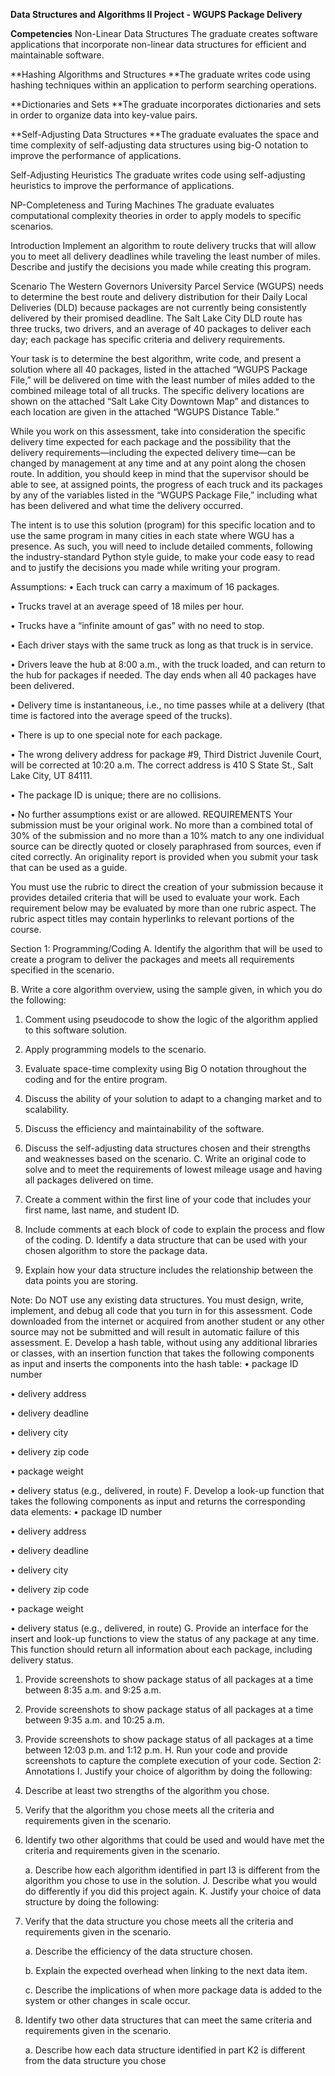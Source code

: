 **Data Structures and Algorithms II Project - WGUPS Package Delivery**

**Competencies**
Non-Linear Data Structures
The graduate creates software applications that incorporate non-linear data structures for efficient and maintainable software.

**Hashing Algorithms and Structures
**The graduate writes code using hashing techniques within an application to perform searching operations.

**Dictionaries and Sets
**The graduate incorporates dictionaries and sets in order to organize data into key-value pairs.

**Self-Adjusting Data Structures
**The graduate evaluates the space and time complexity of self-adjusting data structures using big-O notation to improve the performance of applications.

Self-Adjusting Heuristics
The graduate writes code using self-adjusting heuristics to improve the performance of applications.

NP-Completeness and Turing Machines
The graduate evaluates computational complexity theories in order to apply models to specific scenarios.

Introduction
Implement an algorithm to route delivery trucks that will allow you to meet all delivery deadlines while traveling the least number of miles. Describe and justify the decisions you made while creating this program.

Scenario
The Western Governors University Parcel Service (WGUPS) needs to determine the best route and delivery distribution for their Daily Local Deliveries (DLD) because packages are not currently being consistently delivered by their promised deadline. The Salt Lake City DLD route has three trucks, two drivers, and an average of 40 packages to deliver each day; each package has specific criteria and delivery requirements.

Your task is to determine the best algorithm, write code, and present a solution where all 40 packages, listed in the attached “WGUPS Package File,” will be delivered on time with the least number of miles added to the combined mileage total of all trucks. The specific delivery locations are shown on the attached “Salt Lake City Downtown Map” and distances to each location are given in the attached “WGUPS Distance Table.”

While you work on this assessment, take into consideration the specific delivery time expected for each package and the possibility that the delivery requirements—including the expected delivery time—can be changed by management at any time and at any point along the chosen route. In addition, you should keep in mind that the supervisor should be able to see, at assigned points, the progress of each truck and its packages by any of the variables listed in the “WGUPS Package File,” including what has been delivered and what time the delivery occurred.

The intent is to use this solution (program) for this specific location and to use the same program in many cities in each state where WGU has a presence. As such, you will need to include detailed comments, following the industry-standard Python style guide, to make your code easy to read and to justify the decisions you made while writing your program.

Assumptions:
•  Each truck can carry a maximum of 16 packages.

•  Trucks travel at an average speed of 18 miles per hour.

•  Trucks have a “infinite amount of gas” with no need to stop.

•  Each driver stays with the same truck as long as that truck is in service.

•  Drivers leave the hub at 8:00 a.m., with the truck loaded, and can return to the hub for packages if needed. 
The day ends when all 40 packages have been delivered.

•  Delivery time is instantaneous, i.e., no time passes while at a delivery 
(that time is factored into the average speed of the trucks).

•  There is up to one special note for each package.

•  The wrong delivery address for package #9, Third District Juvenile Court, will be corrected at 10:20 a.m. The correct 
address is 410 S State St., Salt Lake City, UT 84111.

•  The package ID is unique; there are no collisions.

•  No further assumptions exist or are allowed.
REQUIREMENTS
Your submission must be your original work. No more than a combined total of 30% of the submission and no more than a 10% match to any one individual source can be directly quoted or closely paraphrased from sources, even if cited correctly. An originality report is provided when you submit your task that can be used as a guide.

You must use the rubric to direct the creation of your submission because it provides detailed criteria that will be used to evaluate your work. Each requirement below may be evaluated by more than one rubric aspect. The rubric aspect titles may contain hyperlinks to relevant portions of the course.

Section 1: Programming/Coding
A. Identify the algorithm that will be used to create a program to deliver the packages and meets all requirements
specified in the scenario.

B. Write a core algorithm overview, using the sample given, in which you do the following:
1.  Comment using pseudocode to show the logic of the algorithm applied to this software solution.

2.  Apply programming models to the scenario.

3.  Evaluate space-time complexity using Big O notation throughout the coding and for the entire program.

4.  Discuss the ability of your solution to adapt to a changing market and to scalability.

5.  Discuss the efficiency and maintainability of the software.

6.  Discuss the self-adjusting data structures chosen and their strengths and weaknesses based on the scenario.
C. Write an original code to solve and to meet the requirements of lowest mileage usage and having all packages delivered on time.
1.  Create a comment within the first line of your code that includes your first name, last name, and student ID.

2.  Include comments at each  block of code to explain the process and flow of the coding.
D. Identify a data structure that can be used with your chosen algorithm to store the package data.
1.  Explain how your data structure includes the relationship between the data points you are storing.

Note: Do NOT use any existing data structures. You must design, write, implement, and debug all code that you turn in 
for this assessment. Code downloaded from the internet or acquired from another student or any other source may not be 
submitted and will result in automatic failure of this assessment.
E. Develop a hash table, without using any additional libraries or classes, with an insertion function that takes the following components as input and inserts the components into the hash table:
•  package ID number

•  delivery address

•  delivery deadline

•  delivery city

•  delivery zip code

•  package weight

•  delivery status (e.g., delivered, in route)
F. Develop a look-up function that takes the following components as input and returns the corresponding data elements:
•  package ID number

•  delivery address

•  delivery deadline

•  delivery city

•  delivery zip code

•  package weight

•  delivery status (e.g., delivered, in route)
G. Provide an interface for the insert and look-up functions to view the status of any package at any time. This function should return all information about each package, including delivery status.
1.  Provide screenshots to show package status of all packages at a time between 8:35 a.m. and 9:25 a.m.

2.  Provide screenshots to show package status of all packages at a time between 9:35 a.m. and 10:25 a.m.

3.  Provide screenshots to show package status of all packages at a time between 12:03 p.m. and 1:12 p.m.
H. Run your code and provide screenshots to capture the complete execution of your code.
Section 2: Annotations
I. Justify your choice of algorithm by doing the following:
1.  Describe at least  two strengths of the algorithm you chose.

2.  Verify that the algorithm you chose meets all  the criteria and requirements given in the scenario.

3.  Identify two other algorithms that could be used and would have met the criteria and requirements given in the 
scenario.

    a.  Describe how each  algorithm identified in part I3 is different from the algorithm you chose to use in the solution.
J. Describe what you would do differently if you did this project again.
K. Justify your choice of data structure by doing the following:
1.  Verify that the data structure you chose meets all  the criteria and requirements given in the scenario.

    a.  Describe the efficiency of the data structure chosen.

    b.  Explain the expected overhead when linking to the next data item.
    
    c.  Describe the implications of when more package data is added to the system or other changes in scale occur.

2.  Identify two other data structures that can meet the same criteria and requirements given in the scenario.

    a.  Describe how each  data structure identified in part K2 is different from the data structure you chose
